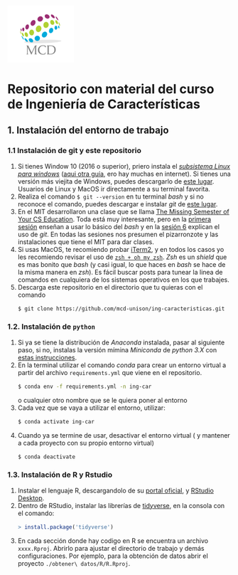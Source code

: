 <img src="logo.png" width="150">

# Repositorio con material del curso de Ingeniería de Características

## 1. Instalación del entorno de trabajo

### 1.1 Instalación de git y este repositorio

1. Si tienes Window 10 (2016 o superior), priero instala el [*subsistema Linux para windows*](https://www.laptopmag.com/articles/use-bash-shell-windows-10) ([aqui otra guía](https://hackernoon.com/how-to-install-bash-on-windows-10-lqb73yj3), ero hay muchas en internet). Si tienes una versión más viejita de Windows, puedes descargarlo de [este lugar](https://gitforwindows.org). Usuarios de Linux y MacOS ir directamente a su terminal favorita.
2. Realiza el comando `$ git --version` en tu terminal *bash* y si no reconoce el comando, puedes descargar e instalar *git* de [este lugar](https://git-scm.com). 
3. En el MIT desarrollaron una clase que se llama [The Missing Semester of Your CS Education](https://missing.csail.mit.edu). Toda está muy interesante, pero en la [primera sesión](https://missing.csail.mit.edu/2020/course-shell/) enseñan a usar lo básico del *bash* y en la [sesión 6](https://missing.csail.mit.edu/2020/version-control/) explican el uso de *git*. En todas las sesiones nos presumen el pizarronzote y las instalaciones que tiene el MIT para dar clases.
4. Si usas MacOS, te recomiendo probar [iTerm2](https://www.iterm2.com), y en todos los casos yo les recomiendo revisar el uso de [`zsh + oh my zsh`](https://ohmyz.sh). *Zsh* es un *shield* que es mas bonito que *bash* (y casi igual, lo que haces en *bash* se hace de la misma manera en *zsh*). Es fácil buscar posts para tunear la linea de comandos en cualquiera de los sistemas operativos en los que trabajes.
5. Descarga este repositorio en el directorio que tu quieras con el comando  
   ```bash
   $ git clone https://github.com/mcd-unison/ing-caracteristicas.git
   ```

### 1.2. Instalación de `python`

1. Si ya se tiene la distribución de *Anaconda* instalada, pasar al siguiente paso, si no, instalas la versión mímina *Miniconda* de *python 3.X* con [estas instrucciones](https://docs.conda.io/en/latest/miniconda.html).
2. En la terminal utilizar el comando *conda* para crear un entorno virtual a partir del archivo `requirements.yml` que viene en el repositorio.
   ```bash
   $ conda env -f requirements.yml -n ing-car
   ```
   o cualquier otro nombre que se le quiera poner al entorno
3. Cada vez que se vaya a utilizar el entorno, utilizar:
   ```bash
   $ conda activate ing-car
   ```
4. Cuando ya se termine de usar, desactivar el entorno virtual ( y mantener a cada proyecto con su propio entorno virtual)
   ```bash
   $ conda deactivate
   ```

### 1.3. Instalación de R y Rstudio

1. Instalar el lenguaje R, descargandolo de su [portal oficial](https://cran.itam.mx), y [RStudio Desktop](https://rstudio.com/products/rstudio/download/).
2. Dentro de RStudio, instalar las librerías de [tidyverse](https://www.tidyverse.org), en la consola con el comando:
   ```r
   > install.package('tidyverse')
   ```
3. En cada sección donde hay codigo en R se encuentra un archivo `xxxx.Rproj`. Abrirlo para ajustar el directorio de trabajo y demás configuraciones. Por ejemplo, para la obtención de datos abrir el proyecto `./obtener\ datos/R/R.Rproj`.
   
